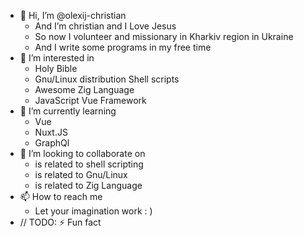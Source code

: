 - 👋 Hi, I’m @olexij-christian
  - And I’m christian and I Love Jesus
  - So now I volunteer and missionary in Kharkiv region in Ukraine
  - And I write some programs in my free time
- 👀 I’m interested in
  - Holy Bible
  - Gnu/Linux distribution Shell scripts
  - Awesome Zig Language
  - JavaScript Vue Framework
- 🌱 I’m currently learning
  - Vue
  - Nuxt.JS
  - GraphQl
- 💞️ I’m looking to collaborate on
  - is related to shell scripting
  - is related to Gnu/Linux
  - is related to Zig Language 
- 📫 How to reach me
  - Let your imagination work : )
- // TODO: ⚡ Fun fact
